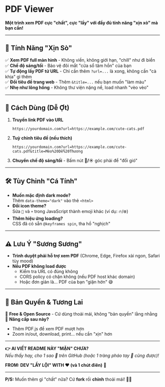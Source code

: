 # PDF Viewer
**Một trình xem PDF cực "chất", cực "lầy" với đầy đủ tính năng "xịn xò" mà bạn cần!**  

---

## **🎯 Tính Năng "Xịn Sò"**  
✅ **Xem PDF full màn hình** - Không viền, không giới hạn, "chill" như đi biển  
✅ **Chế độ sáng/tối** - Bảo vệ đôi mắt "cửa sổ tâm hồn" của bạn  
✅ **Tự động lấy PDF từ URL** - Chỉ cần thêm `?url=...` là xong, không cần "cà khịa" gì thêm  
✅ **Đổi tiêu đề trang web** - Thêm `&title=...` nếu bạn muốn "làm màu"  
✅ **Nhẹ như lông hồng** - Không thư viện nặng nề, load nhanh "vèo vèo"  

---

## **🚀 Cách Dùng (Dễ Ợt)**  
1. **Truyền link PDF vào URL**  
   ```url
   https://yourdomain.com?url=https://example.com/cute-cats.pdf
   ```
2. **Tuỳ chỉnh tiêu đề (nếu thích)**  
   ```url
   https://yourdomain.com?url=https://example.com/cute-cats.pdf&title=Mèo%20Dễ%20Thương
   ```
3. **Chuyển chế độ sáng/tối** - Bấm nút **🌙/☀️** góc phải để "đổi gió"  

---

## **🛠️ Tùy Chỉnh "Cá Tính"**  
- **Muốn mặc định dark mode?**  
  Thêm `data-theme="dark"` vào thẻ `<html>`  
- **Đổi icon theme?**  
  Sửa `🌙` và `☀️` trong JavaScript thành emoji khác (ví dụ: 🔥/❄️)  
- **Thêm hiệu ứng loading?**  
  CSS đã có sẵn `@keyframes spin`, tha hồ "nghịch"  

---

## **⚠️ Lưu Ý "Sương Sương"**  
- **Trình duyệt phải hỗ trợ xem PDF** (Chrome, Edge, Firefox xài ngon, Safari tùy mood)  
- **Nếu PDF không load được**  
  - Kiểm tra URL có đúng không  
  - CORS policy có chặn không (nếu PDF host khác domain)  
  - Hoặc đơn giản là… PDF của bạn "giận hờn" 😅  

---

## **🎉 Bản Quyền & Tương Lai**  
🔹 **Free & Open Source** - Cứ dùng thoải mái, không "bản quyền" lằng nhằng  
🔹 **Nâng cấp sau này?**  
   - Thêm PDF.js để xem PDF mượt hơn  
   - Zoom in/out, download, print… nếu cần "xịn" hơn  

---

**👉 AI VIẾT README NÀY "MẶN" CHƯA?**  
*Nếu thấy hay, cho 1 sao 🌟 trên GitHub (hoặc 1 tràng pháo tay 👏 cũng được)!*  

**FROM: DEV "LẦY LỘI" WITH ❤️ (và 1 chút điên)** 🚀  

---

**P/S:** Muốn thêm gì "chất" nữa? Cứ **fork** rồi **chỉnh** thoải mái! 🎨✨